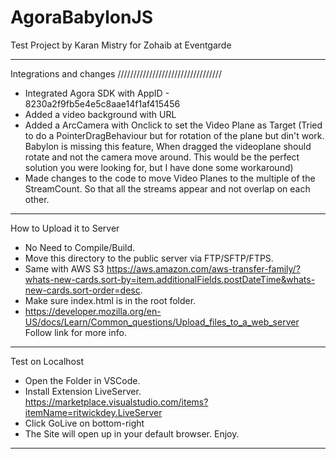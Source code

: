 # AgoraBabylonJS
Test Project by Karan Mistry for Zohaib at Eventgarde

----------------------------------------------------------------------------
Integrations and changes /////////////////////////////////
- Integrated Agora SDK with AppID - 8230a2f9fb5e4e5c8aae14f1af415456
- Added a video background with URL
- Added a ArcCamera with Onclick to set the Video Plane as Target (Tried to do a PointerDragBehaviour but for rotation of the plane but din't work. Babylon is missing this feature, When dragged the videoplane should rotate and not the camera move around. This would be the perfect solution you were looking for, but I have done some workaround)
- Made changes to the code to move Video Planes to the multiple of the StreamCount. So that all the streams appear and not overlap on each other.
----------------------------------------------------------------------------
How to Upload it to Server
- No Need to Compile/Build.
- Move this directory to the public server via FTP/SFTP/FTPS.
- Same with AWS S3 https://aws.amazon.com/aws-transfer-family/?whats-new-cards.sort-by=item.additionalFields.postDateTime&whats-new-cards.sort-order=desc.
- Make sure index.html is in the root folder.
- https://developer.mozilla.org/en-US/docs/Learn/Common_questions/Upload_files_to_a_web_server Follow link for more info.
----------------------------------------------------------------------------
Test on Localhost
- Open the Folder in VSCode.
- Install Extension LiveServer. https://marketplace.visualstudio.com/items?itemName=ritwickdey.LiveServer
- Click GoLive on bottom-right
- The Site will open up in your default browser. Enjoy.
----------------------------------------------------------------------------
